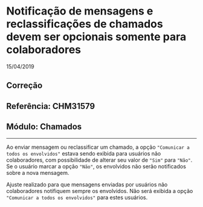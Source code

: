 # Notificação de mensagens e reclassificações de chamados devem ser opcionais somente para colaboradores
15/04/2019
## Correção
## Referência: CHM31579
## Módulo: Chamados
***

Ao enviar mensagem ou reclassificar um chamado, a opção `"Comunicar a todos os envolvidos"` estava sendo exibida para usuários não colaboradores, com possibilidade de alterar seu valor de `"Sim"` para `"Não"`. Se o usuário marcar a opção `"Não"`, os envolvidos não serão notificados sobre a nova mensagem.

Ajuste realizado para que mensagens enviadas por usuários não colaboradores notifiquem sempre os envolvidos. Não será exibida a opção `"Comunicar a todos os envolvidos"` para estes usuários.
